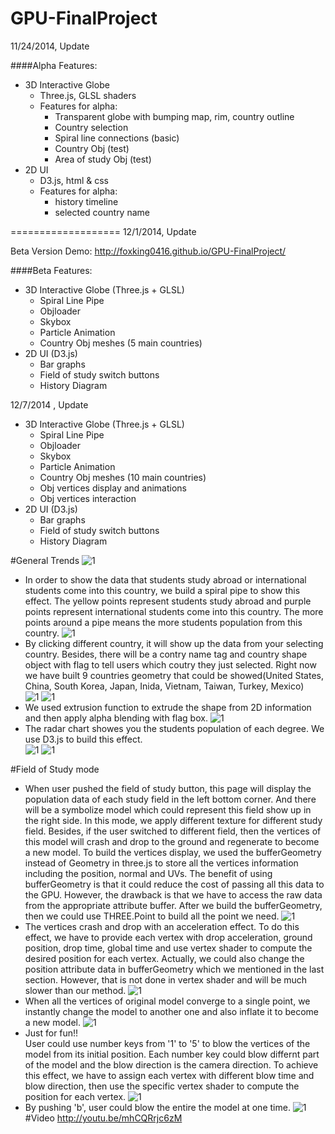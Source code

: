 GPU-FinalProject
================
11/24/2014, Update

####Alpha Features:

* 3D Interactive Globe
  - Three.js, GLSL shaders
  - Features for alpha: 
    - Transparent globe with bumping map, rim, country outline
    - Country selection
    - Spiral line connections (basic)
    - Country Obj (test)
    - Area of study Obj (test)
* 2D UI
  - D3.js, html & css
  - Features for alpha:
    - history timeline
    - selected country name

===================
12/1/2014, Update

Beta Version Demo: http://foxking0416.github.io/GPU-FinalProject/

####Beta Features:
* 3D Interactive Globe (Three.js + GLSL)
  - Spiral Line Pipe
  - Objloader
  - Skybox
  - Particle Animation
  - Country Obj meshes (5 main countries)
* 2D UI (D3.js)
  - Bar graphs
  - Field of study switch buttons
  - History Diagram

12/7/2014 , Update
* 3D Interactive Globe (Three.js + GLSL)
  - Spiral Line Pipe
  - Objloader
  - Skybox
  - Particle Animation
  - Country Obj meshes (10 main countries)
  - Obj vertices display and animations
  - Obj vertices interaction
* 2D UI (D3.js)
  - Bar graphs
  - Field of study switch buttons
  - History Diagram

#General Trends
![1](images/Readme1.png)

* In order to show the data that students study abroad or international students come into this country, we build a spiral pipe to show this effect.
The yellow points represent students study abroad and purple points represent international students come into this country. 
The more points around a pipe means the more students population from this country. 
![1](images/Readme2.png)
* By clicking different country, it will show up the data from your selecting country. 
Besides, there will be a contry name tag and country shape object with flag to tell users which coutry they just selected.
Right now we have built 9 countries geometry that could be showed(United States, China, South Korea, Japan, Inida, Vietnam, Taiwan, Turkey, Mexico)  
![1](images/Readme3.png)
![1](images/Readme4.png)
* We used extrusion function to extrude the shape from 2D information and then apply alpha blending with flag box. 
![1](images/Readme12.png)
* The radar chart showes you the students population of each degree. We use D3.js to build this effect.  
![1](images/Readme5.png)
![1](images/Readme6.png)

#Field of Study mode
* When user pushed the field of study button, this page will display the population data of each study field in the left bottom corner. 
And there will be a symbolize model which could represent this field show up in the right side. In this mode, we apply different texture for different 
study field. Besides, if the user switched to different field,
then the vertices of this model will crash and drop to the ground and regenerate to become a new model. To build the vertices display, 
we used the bufferGeometry instead of Geometry in three.js to store all the vertices information including the position, normal and UVs. 
The benefit of using bufferGeometry is that it could reduce the cost of passing all this data to the GPU. However, 
the drawback is that we have to access the raw data from the appropriate attribute buffer.
After we build the bufferGeometry, then we could use THREE.Point to build all the point we need.
![1](images/Readme7a.png)
* The vertices crash and drop with an acceleration effect. 
To do this effect, we have to provide each vertex with drop acceleration, ground position, drop time, global time and use vertex shader to compute the desired position for each vertex.
Actually, we could also change the position attribute data in bufferGeometry which we mentioned in the last section. However, that is not done in vertex shader and will be much slower than our method.
![1](images/Readme8.png)
* When all the vertices of original model converge to a single point, we instantly change the model to another one and also inflate it to become a new model.
![1](images/Readme9.png)
* Just for fun!!  
User could use number keys from '1' to '5' to blow the vertices of the model from its initial position. 
Each number key could blow differnt part of the model and the blow direction is the camera direction.
To achieve this effect, we have to assign each vertex with different blow time and blow direction, then use the specific vertex shader to compute the position for each vertex.
![1](images/Readme10.png)
* By pushing 'b', user could blow the entire the model at one time. 
![1](images/Readme11.png)
#Video
http://youtu.be/mhCQRrjc6zM
